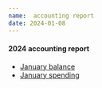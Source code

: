 ```yaml
---
name:  accounting report
date: 2024-01-08
---
```


#### 2024 accounting report

* [January balance](./monthlyfinancialstatus/202401/BalanceReport-January2024.pdf)
* [January spending](./monthlyfinancialstatus/202401/SpendingReport-January2024.pdf)
